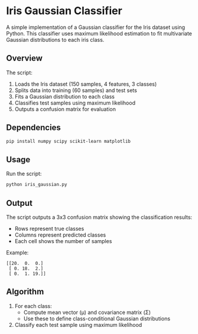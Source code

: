 # Iris Gaussian Classifier

A simple implementation of a Gaussian classifier for the Iris dataset using Python. This classifier uses maximum likelihood estimation to fit multivariate Gaussian distributions to each iris class.

## Overview

The script:
1. Loads the Iris dataset (150 samples, 4 features, 3 classes)
2. Splits data into training (60 samples) and test sets
3. Fits a Gaussian distribution to each class
4. Classifies test samples using maximum likelihood
5. Outputs a confusion matrix for evaluation

## Dependencies

```sh
pip install numpy scipy scikit-learn matplotlib
```

## Usage

Run the script:
```sh
python iris_gaussian.py
```

## Output

The script outputs a 3x3 confusion matrix showing the classification results:
- Rows represent true classes
- Columns represent predicted classes
- Each cell shows the number of samples

Example:
```
[[20.  0.  0.]
 [ 0. 18.  2.]
 [ 0.  1. 19.]]
```

## Algorithm

1. For each class:
   - Compute mean vector (μ) and covariance matrix (Σ)
   - Use these to define class-conditional Gaussian distributions
2. Classify each test sample using maximum likelihood
